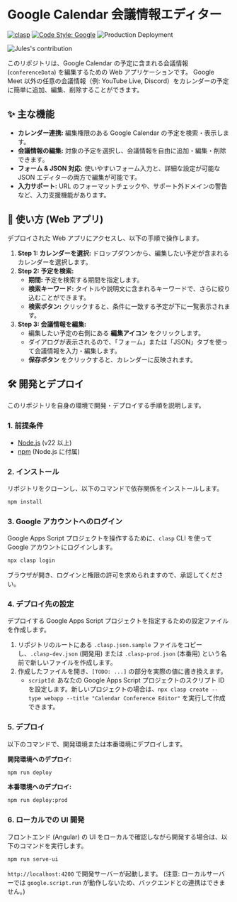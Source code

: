 <!--
Copyright 2025 ita.kosu55

Licensed under the Apache License, Version 2.0 (the "License");
you may not use this file except in compliance with the License.
You may obtain a copy of the License at

      http://www.apache.org/licenses/LICENSE-2.0

Unless required by applicable law or agreed to in writing, software
distributed under the License is distributed on an "AS IS" BASIS,
WITHOUT WARRANTIES OR CONDITIONS OF ANY KIND, either express or implied.
See the License for the specific language governing permissions and
limitations under the License.
-->
# Google Calendar 会議情報エディター

[![clasp](https://img.shields.io/badge/built%20with-clasp-4285f4.svg)](https://github.com/google/clasp)
[![Code Style: Google](https://img.shields.io/badge/code%20style-google-blueviolet.svg)](https://github.com/google/gts)
![Production Deployment](https://github.com/iusok3386/gcal-conference-editor/actions/workflows/production.yml/badge.svg)
<!-- JULES-BADGE-START -->
![Jules's contribution](https://img.shields.io/badge/Jules's%20contribution-0%25-blue)

このリポジトリは、Google Calendar の予定に含まれる会議情報 (`conferenceData`) を編集するための Web アプリケーションです。
Google Meet 以外の任意の会議情報（例: YouTube Live, Discord）をカレンダーの予定に簡単に追加、編集、削除することができます。

## ✨ 主な機能

- **カレンダー連携:** 編集権限のある Google Calendar の予定を検索・表示します。
- **会議情報の編集:** 対象の予定を選択し、会議情報を自由に追加・編集・削除できます。
- **フォーム & JSON 対応:** 使いやすいフォーム入力と、詳細な設定が可能な JSON エディターの両方で編集が可能です。
- **入力サポート:** URL のフォーマットチェックや、サポート外ドメインの警告など、入力支援機能があります。

## 🚀 使い方 (Web アプリ)

デプロイされた Web アプリにアクセスし、以下の手順で操作します。

1.  **Step 1: カレンダーを選択:** ドロップダウンから、編集したい予定が含まれるカレンダーを選択します。
2.  **Step 2: 予定を検索:**
    - **期間:** 予定を検索する期間を指定します。
    - **検索キーワード:** タイトルや説明文に含まれるキーワードで、さらに絞り込むことができます。
    - **検索ボタン:** クリックすると、条件に一致する予定が下に一覧表示されます。
3.  **Step 3: 会議情報を編集:**
    - 編集したい予定の右側にある **編集アイコン** をクリックします。
    - ダイアログが表示されるので、「フォーム」または「JSON」タブを使って会議情報を入力・編集します。
    - **保存ボタン** をクリックすると、カレンダーに反映されます。

## 🛠️ 開発とデプロイ

このリポジトリを自身の環境で開発・デプロイする手順を説明します。

### 1. 前提条件

- [Node.js](https://nodejs.org/) (v22 以上)
- [npm](https://www.npmjs.com/) (Node.js に付属)

### 2. インストール

リポジトリをクローンし、以下のコマンドで依存関係をインストールします。

```bash
npm install
```

### 3. Google アカウントへのログイン

Google Apps Script プロジェクトを操作するために、`clasp` CLI を使って Google アカウントにログインします。

```bash
npx clasp login
```

ブラウザが開き、ログインと権限の許可を求められますので、承認してください。

### 4. デプロイ先の設定

デプロイする Google Apps Script プロジェクトを指定するための設定ファイルを作成します。

1.  リポジトリのルートにある `.clasp.json.sample` ファイルをコピーし、`.clasp-dev.json` (開発用) または `.clasp-prod.json` (本番用) という名前で新しいファイルを作成します。
2.  作成したファイルを開き、`[TODO: ...]` の部分を実際の値に書き換えます。
    - `scriptId`: あなたの Google Apps Script プロジェクトのスクリプト ID を設定します。新しいプロジェクトの場合は、`npx clasp create --type webapp --title "Calendar Conference Editor"` を実行して作成できます。

### 5. デプロイ

以下のコマンドで、開発環境または本番環境にデプロイします。

**開発環境へのデプロイ:**

```bash
npm run deploy
```

**本番環境へのデプロイ:**

```bash
npm run deploy:prod
```

### 6. ローカルでの UI 開発

フロントエンド (Angular) の UI をローカルで確認しながら開発する場合は、以下のコマンドを実行します。

```bash
npm run serve-ui
```

`http://localhost:4200` で開発サーバーが起動します。
(注意: ローカルサーバーでは `google.script.run` が動作しないため、バックエンドとの連携はできません。)
